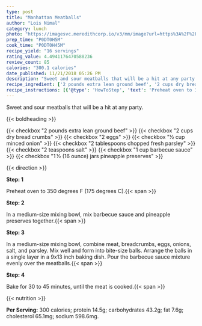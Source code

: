```yaml
---
type: post
title: "Manhattan Meatballs"
author: "Lois Nimal"
category: lunch
photo: "https://imagesvc.meredithcorp.io/v3/mm/image?url=https%3A%2F%2Fimages.media-allrecipes.com%2Fuserphotos%2F712287.jpg"
prep_time: "P0DT0H5M"
cook_time: "P0DT0H45M"
recipe_yield: "16 servings"
rating_value: 4.4941176470588236
review_count: 85
calories: "300.1 calories"
date_published: 11/21/2018 05:26 PM
description: "Sweet and sour meatballs that will be a hit at any party."
recipe_ingredient: ['2 pounds extra lean ground beef', '2 cups dry bread crumbs', '2 eggs', '½ cup minced onion', '2 tablespoons chopped fresh parsley', '2 teaspoons salt', '1 cup barbecue sauce', '1\u2009½ (16 ounce) jars pineapple preserves']
recipe_instructions: [{'@type': 'HowToStep', 'text': 'Preheat oven to 350 degrees F (175 degrees C).\n'}, {'@type': 'HowToStep', 'text': 'In a medium-size mixing bowl, mix barbecue sauce and pineapple preserves together.\n'}, {'@type': 'HowToStep', 'text': 'In a medium-size mixing bowl, combine meat, breadcrumbs, eggs, onions, salt, and parsley. Mix well and form into bite-size balls. Arrange the balls in a single layer in a 9x13 inch baking dish. Pour the barbecue sauce mixture evenly over the meatballs.\n'}, {'@type': 'HowToStep', 'text': 'Bake for 30 to 45 minutes, until the meat is cooked.\n'}]
---
```


Sweet and sour meatballs that will be a hit at any party. 

{{< boldheading >}}

{{< checkbox "2 pounds extra lean ground beef" >}}
{{< checkbox "2 cups dry bread crumbs" >}}
{{< checkbox "2  eggs" >}}
{{< checkbox "½ cup minced onion" >}}
{{< checkbox "2 tablespoons chopped fresh parsley" >}}
{{< checkbox "2 teaspoons salt" >}}
{{< checkbox "1 cup barbecue sauce" >}}
{{< checkbox "1 ½ (16 ounce) jars pineapple preserves" >}}


{{< direction >}}

**Step: 1**

Preheat oven to 350 degrees F (175 degrees C).{{< span >}}

**Step: 2**

In a medium-size mixing bowl, mix barbecue sauce and pineapple preserves together.{{< span >}}

**Step: 3**

In a medium-size mixing bowl, combine meat, breadcrumbs, eggs, onions, salt, and parsley. Mix well and form into bite-size balls. Arrange the balls in a single layer in a 9x13 inch baking dish. Pour the barbecue sauce mixture evenly over the meatballs.{{< span >}}

**Step: 4**

Bake for 30 to 45 minutes, until the meat is cooked.{{< span >}}

{{< nutrition >}}

**Per Serving:** 300 calories; protein 14.5g; carbohydrates 43.2g; fat 7.6g; cholesterol 65.1mg; sodium 598.6mg.